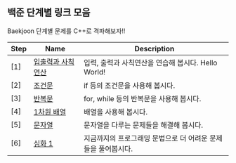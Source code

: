 ## 백준 단계별 링크 모음

Baekjoon 단계별 문제를 C++로 격파해보자!!

|Step |Name                                        | Description                                           |
|---- |------------------------------------------- | ----------------------------------------------------- |
|[1]  |[입출력과 사칙연산][step1] | 입력, 출력과 사칙연산을 연습해 봅시다. Hello World! |
|[2]  |[조건문][step2] | if 등의 조건문을 사용해 봅시다. |
|[3]  |[반복문][step3] | for, while 등의 반복문을 사용해 봅시다. |
|[4]  |[1차원 배열][step4] | 배열을 사용해 봅시다. |
|[5]  |[문자열][step5] | 문자열을 다루는 문제들을 해결해 봅시다. |
|[6]  |[심화 1][step6] | 지금까지의 프로그래밍 문법으로 더 어려운 문제들을 풀어봅시다. |


[step1]: https://www.acmicpc.net/step/1
[step2]: https://www.acmicpc.net/step/4
[step3]: https://www.acmicpc.net/step/3
[step4]: https://www.acmicpc.net/step/6
[step5]: https://www.acmicpc.net/step/7
[step6]: https://www.acmicpc.net/step/52